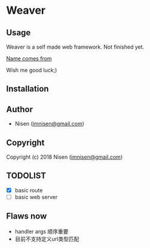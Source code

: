 # Weaver

## Usage

Weaver is a self made web framework. Not finished yet. 

[Name comes from](http://www.dota2.com/hero/weaver/)

Wish me good luck;)


## Installation

## Author

-   Nisen (imnisen@gmail.com)

## Copyright

Copyright (c) 2018 Nisen (imnisen@gmail.com)

## TODOLIST

-   [X] basic route
-   [ ] basic web server

## Flaws now

-   handler args 顺序重要
-   目前不支持定义url类型匹配
